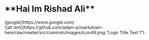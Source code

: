 <h1>**Hai Im Rishad Ali** </h1>
[google](https://www.google.com)<br>
![alt text](https://github.com/adam-p/markdown-here/raw/master/src/common/images/icon48.png "Logo Title Text 1")
